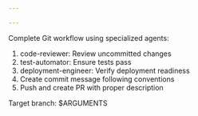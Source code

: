 ```yaml
---

---
```


Complete Git workflow using specialized agents:

1. code-reviewer: Review uncommitted changes
2. test-automator: Ensure tests pass
3. deployment-engineer: Verify deployment readiness
4. Create commit message following conventions
5. Push and create PR with proper description

Target branch: $ARGUMENTS
